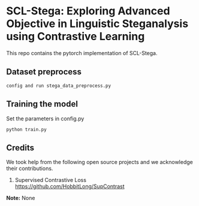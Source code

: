 # SCL-Stega: Exploring Advanced Objective in Linguistic Steganalysis using Contrastive Learning

This repo contains the pytorch implementation of SCL-Stega. 
## Dataset preprocess
```
config and run stega_data_preprocess.py
```

## Training the model
Set the parameters in config.py
```
python train.py
```

## Credits

We took help from the following open source projects and we acknowledge their contributions.
1. Supervised Contrastive Loss <https://github.com/HobbitLong/SupContrast>


**Note:** None
